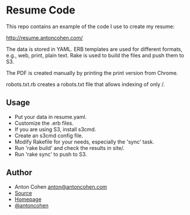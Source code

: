 # Resume Code #

This repo contains an example of the code I use to create my resume:

http://resume.antoncohen.com/

The data is stored in YAML. ERB templates are used for different formats,
e.g., web, print, plain text. Rake is used to build the files and push
them to S3.

The PDF is created manually by printing the print version from Chrome.

robots.txt.rb creates a robots.txt file that allows indexing of only /.

## Usage ##

* Put your data in resume.yaml.
* Customize the .erb files.
* If you are using S3, install s3cmd.
* Create an s3cmd config file.
* Modify Rakefile for your needs, especially the 'sync' task.
* Run 'rake build' and check the results in site/.
* Run 'rake sync' to push to S3.

## Author ##

* Anton Cohen <anton@antoncohen.com>
* [Source](https://github.com/antoncohen/resume-web-example)
* [Homepage](http://www.antoncohen.com/)
* [@antoncohen](http://twitter.com/antoncohen)

